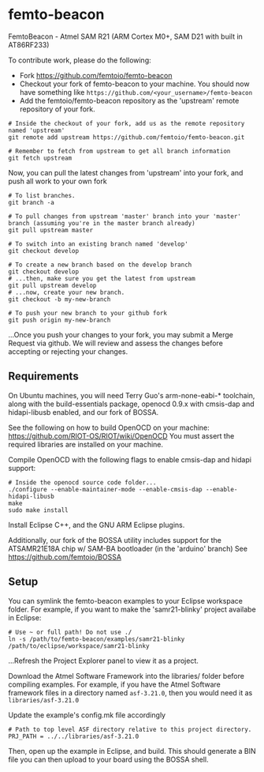 # femto-beacon
FemtoBeacon - Atmel SAM R21 (ARM Cortex M0+, SAM D21 with built in AT86RF233)

To contribute work, please do the following:

 - Fork https://github.com/femtoio/femto-beacon
 - Checkout your fork of femto-beacon to your machine. You should now have something like `https://github.com/<your_username>/femto-beacon`
 - Add the femtoio/femto-beacon repository as the 'upstream' remote repository of your fork.

```
# Inside the checkout of your fork, add us as the remote repository named 'upstream'
git remote add upstream https://github.com/femtoio/femto-beacon.git

# Remember to fetch from upstream to get all branch information
git fetch upstream
```

Now, you can pull the latest changes from 'upstream' into your fork, and push all work to your own fork
```
# To list branches.
git branch -a

# To pull changes from upstream 'master' branch into your 'master' branch (assuming you're in the master branch already)
git pull upstream master

# To switch into an existing branch named 'develop'
git checkout develop

# To create a new branch based on the develop branch
git checkout develop
# ...then, make sure you get the latest from upstream
git pull upstream develop
# ...now, create your new branch.
git checkout -b my-new-branch

# To push your new branch to your github fork
git push origin my-new-branch
```

...Once you push your changes to your fork, you may submit a Merge Request via github.
We will review and assess the changes before accepting or rejecting your changes.

## Requirements
On Ubuntu machines, you will need Terry Guo's arm-none-eabi-* toolchain, along with the build-essentials package, openocd 0.9.x with cmsis-dap and hidapi-libusb enabled, and our fork of BOSSA.

See the following on how to build OpenOCD on your machine: https://github.com/RIOT-OS/RIOT/wiki/OpenOCD
You must assert the required libraries are installed on your machine.

Compile OpenOCD with the following flags to enable cmsis-dap and hidapi support:
```
# Inside the openocd source code folder...
./configure --enable-maintainer-mode --enable-cmsis-dap --enable-hidapi-libusb
make
sudo make install
```

Install Eclipse C++, and the GNU ARM Eclipse plugins.

Additionally, our fork of the BOSSA utility includes support for the ATSAMR21E18A chip w/ SAM-BA bootloader (in the 'arduino' branch)
See https://github.com/femtoio/BOSSA


## Setup
You can symlink the femto-beacon examples to your Eclipse workspace folder. For example, if you want to make the 'samr21-blinky' project availabe in Eclipse:

```
# Use ~ or full path! Do not use ./
ln -s /path/to/femto-beacon/examples/samr21-blinky /path/to/eclipse/workspace/samr21-blinky
```

...Refresh the Project Explorer panel to view it as a project.

Download the Atmel Software Framework into the libraries/ folder before compiling examples.
For example, if you have the Atmel Software framework files in a directory named `asf-3.21.0`, then you would need it as `libraries/asf-3.21.0`

Update the example's config.mk file accordingly
```
# Path to top level ASF directory relative to this project directory.
PRJ_PATH = ../../libraries/asf-3.21.0
```

Then, open up the example in Eclipse, and build. This should generate a BIN file you can then upload to your board using the BOSSA shell.